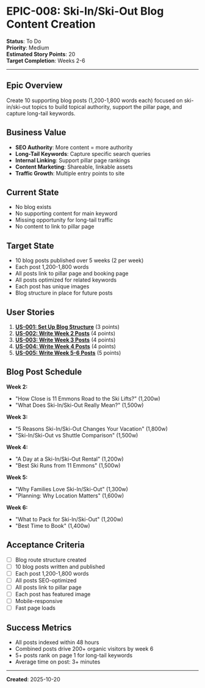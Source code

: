 # EPIC-008: Ski-In/Ski-Out Blog Content Creation

**Status**: To Do  
**Priority**: Medium  
**Estimated Story Points**: 20  
**Target Completion**: Weeks 2-6

---

## Epic Overview

Create 10 supporting blog posts (1,200-1,800 words each) focused on ski-in/ski-out topics to build topical authority, support the pillar page, and capture long-tail keywords.

## Business Value

- **SEO Authority**: More content = more authority
- **Long-Tail Keywords**: Capture specific search queries
- **Internal Linking**: Support pillar page rankings
- **Content Marketing**: Shareable, linkable assets
- **Traffic Growth**: Multiple entry points to site

## Current State

- No blog exists
- No supporting content for main keyword
- Missing opportunity for long-tail traffic
- No content to link to pillar page

## Target State

- 10 blog posts published over 5 weeks (2 per week)
- Each post 1,200-1,800 words
- All posts link to pillar page and booking page
- All posts optimized for related keywords
- Each post has unique images
- Blog structure in place for future posts

## User Stories

1. **[US-001: Set Up Blog Structure](./user-stories/US-001-blog-setup/story.md)** (3 points)
2. **[US-002: Write Week 2 Posts](./user-stories/US-002-week-2-posts/story.md)** (4 points)
3. **[US-003: Write Week 3 Posts](./user-stories/US-003-week-3-posts/story.md)** (4 points)
4. **[US-004: Write Week 4 Posts](./user-stories/US-004-week-4-posts/story.md)** (4 points)
5. **[US-005: Write Week 5-6 Posts](./user-stories/US-005-week-5-6-posts/story.md)** (5 points)

## Blog Post Schedule

**Week 2:**
- "How Close is 11 Emmons Road to the Ski Lifts?" (1,200w)
- "What Does Ski-In/Ski-Out Really Mean?" (1,500w)

**Week 3:**
- "5 Reasons Ski-In/Ski-Out Changes Your Vacation" (1,800w)
- "Ski-In/Ski-Out vs Shuttle Comparison" (1,500w)

**Week 4:**
- "A Day at a Ski-In/Ski-Out Rental" (1,200w)
- "Best Ski Runs from 11 Emmons" (1,500w)

**Week 5:**
- "Why Families Love Ski-In/Ski-Out" (1,300w)
- "Planning: Why Location Matters" (1,600w)

**Week 6:**
- "What to Pack for Ski-In/Ski-Out" (1,200w)
- "Best Time to Book" (1,400w)

## Acceptance Criteria

- [ ] Blog route structure created
- [ ] 10 blog posts written and published
- [ ] Each post 1,200-1,800 words
- [ ] All posts SEO-optimized
- [ ] All posts link to pillar page
- [ ] Each post has featured image
- [ ] Mobile-responsive
- [ ] Fast page loads

## Success Metrics

- All posts indexed within 48 hours
- Combined posts drive 200+ organic visitors by week 6
- 5+ posts rank on page 1 for long-tail keywords
- Average time on post: 3+ minutes

---

**Created**: 2025-10-20
